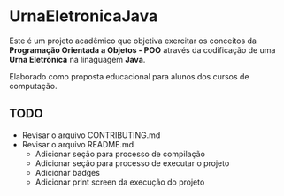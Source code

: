 # UrnaEletronicaJava

Este é um projeto acadêmico que objetiva exercitar os conceitos da **Programação Orientada a Objetos - POO** através da codificação de uma **Urna Eletrônica** na linaguagem **Java**.

Elaborado como proposta educacional para alunos dos cursos de computação.

## TODO

* Revisar o arquivo CONTRIBUTING.md
* Revisar o arquivo README.md
    * Adicionar seção para processo de compilação
    * Adicionar seção para processo de executar o projeto
    * Adicionar badges
    * Adicionar print screen da execução do projeto
